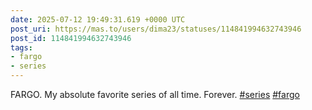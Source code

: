 ```yaml
---
date: 2025-07-12 19:49:31.619 +0000 UTC
post_uri: https://mas.to/users/dima23/statuses/114841994632743946
post_id: 114841994632743946
tags:
- fargo
- series
---
```

FARGO. My absolute favorite series of all time. Forever. [#series](https://mas.to/tags/series) [#fargo](https://mas.to/tags/fargo)


